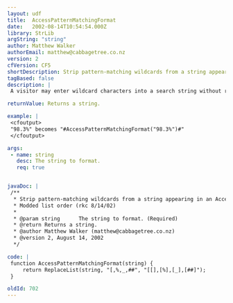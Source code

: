 ```yaml
---
layout: udf
title:  AccessPatternMatchingFormat
date:   2002-08-14T10:54:54.000Z
library: StrLib
argString: "string"
author: Matthew Walker
authorEmail: matthew@cabbagetree.co.nz
version: 2
cfVersion: CF5
shortDescription: Strip pattern-matching wildcards from a string appearing in an Access query.
tagBased: false
description: |
 A visitor may enter wildcard characters into a search string without realising. An invalid search string can then produce either a database error or odd results. This is a particular problem with double-byte languages like Japanese where a [ for example may be hidden inside a character.

returnValue: Returns a string.

example: |
 <cfoutput>
 "98.3%" becomes "#AccessPatternMatchingFormat("98.3%")#"
 </cfoutput>

args:
 - name: string
   desc: The string to format.
   req: true


javaDoc: |
 /**
  * Strip pattern-matching wildcards from a string appearing in an Access query.
  * Modded list order (rkc 8/14/02)
  * 
  * @param string      The string to format. (Required)
  * @return Returns a string. 
  * @author Matthew Walker (matthew@cabbagetree.co.nz) 
  * @version 2, August 14, 2002 
  */

code: |
 function AccessPatternMatchingFormat(string) {
     return ReplaceList(string, "[,%,_,##", "[[],[%],[_],[##]");
 }

oldId: 702
---
```



